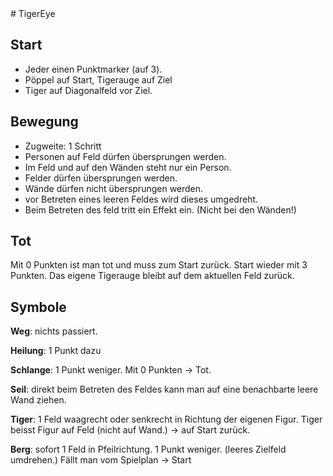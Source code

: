<link href="http://scholarlymarkdown.com/scholdoc-distribution/css/core/scholmd-core-latest.css" rel="stylesheet"></link>
# TigerEye

## Start 
* Jeder einen Punktmarker (auf 3).
* Pöppel auf Start, Tigerauge auf Ziel
* Tiger auf Diagonalfeld vor Ziel.

## Bewegung
* Zugweite: 1 Schritt
* Personen auf Feld dürfen übersprungen werden.
* Im Feld und auf den Wänden steht nur ein Person.
* Felder dürfen übersprungen werden.
* Wände dürfen nicht übersprungen werden.
* vor Betreten eines leeren Feldes wird dieses umgedreht.
* Beim Betreten des feld tritt ein Effekt ein. (Nicht bei den Wänden!)

## Tot
Mit 0 Punkten ist man tot und muss zum Start zurück. 
Start wieder mit 3 Punkten.
Das eigene Tigerauge bleibt auf dem aktuellen Feld zurück.

## Symbole

__Weg__: 
nichts passiert.

__Heilung__:
1 Punkt dazu

__Schlange__:
1 Punkt weniger. Mit 0 Punkten -> Tot.

__Seil__:
direkt beim Betreten des Feldes kann man auf eine benachbarte leere Wand ziehen.

__Tiger__:
1 Feld waagrecht oder senkrecht in Richtung der eigenen Figur. Tiger beisst Figur auf Feld (nicht auf Wand.) -> auf Start zurück.

__Berg__:
sofort 1 Feld in Pfeilrichtung. 1 Punkt weniger. (leeres Zielfeld umdrehen.) Fällt man vom Spielplan -> Start

